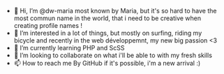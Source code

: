 - 👋 Hi, I’m @dw-maria most known by Maria, but it's so hard to have the most commun name in the world, that i need to be creative when creating profile names !
- 👀 I’m interested in a lot of things, but mostly on surfing, riding my bicycle and recently in the web développemnt, my new big passion <3
- 🌱 I’m currently learning PHP and ScSS 
- 💞️ I’m looking to collaborate on what i'll be able to with my fresh skills 
- 📫 How to reach me By GitHub if it's possible, i'm a new arrival :)


<!---
dw-maria/dw-maria is a ✨ special ✨ repository because its `README.md` (this file) appears on your GitHub profile.
You can click the Preview link to take a look at your changes.
--->
